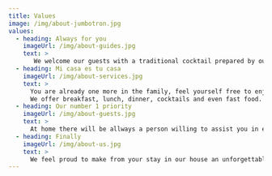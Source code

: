 ```yaml
---
title: Values
image: /img/about-jumbotron.jpg
values:
  - heading: Always for you
    imageUrl: /img/about-guides.jpg
    text: >
       We welcome our guests with a traditional cocktail prepared by ourselves. We always care for our guests to have the best experience and are willing to help them in any case. We can help in organize excursions, horseback ridings, travels to the beach and to show you the most interesting places in the city.
  - heading: Mi casa es tu casa
    imageUrl: /img/about-services.jpg
    text: >
      You are already one more in the family, feel yourself free to enjoy all the spaces of the house, including terraces and the living room.
      We offer breakfast, lunch, dinner, cocktails and even fast food. Don't hesitate to ask, we will do everything in our hands to meet your needs. We are waiting for you.
  - heading: Our number 1 priority
    imageUrl: /img/about-guests.jpg
    text: >
      At home there will be allways a person willing to assist you in every manner. If saddly find yourself not feeling weel during your stay, you'll be glad to know that there is a doctor in the family. We love to talk and share experiences with our guests, so if you like we can tell you about the history and secrets of Trinidad.
  - heading: Finally
    imageUrl: /img/about-us.jpg
    text: >
      We feel proud to make from your stay in our house an unforgettable time. Decide now to enjoy the beautiful views of the city from our terraces and balconies. We invite you to taste our mojitos and to have dinner at home with your chef Magalis. And remember we may not be the best, but we are most certainly different.
---
```


